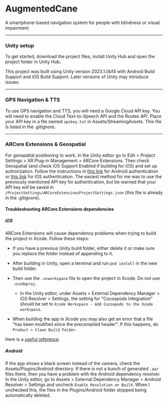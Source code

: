 # AugmentedCane
A smartphone-based navigation system for people with blindness or visual impairment.

***

### Unity setup

To get started, download the project files, install Unity Hub and open the project folder in Unity Hub.

This project was built using Unity version 2023.1.0b14 with Android Build Support and iOS Build Support. Later versions of Unity may introduce issues.

***

### GPS Navigation & TTS

To use GPS navigation and TTS, you will need a Google Cloud API key. You will need to enable the Cloud Text-to-Speech API and the Routes API. Place your API key in a file named `apikey.txt` in Assets/StreamingAssets. This file is listed in the .gitignore.

***

### ARCore Extensions & Geospatial

For geospatial positioning to work, in the Unity editor go to Edit > Project Settings > XR Plug-in Management > ARCore Extensions. Then check Geospatial (and check iOS Support Enabled if building for iOS) and set up authorization. Follow the instructions in [this link](https://developers.google.com/ar/develop/unity-arf/geospatial/enable-android) for Android authentication or [this link](https://developers.google.com/ar/develop/unity-arf/geospatial/enable-ios) for iOS authentication. The easiest method for me was to use the previously mentioned API key for authentication, but be warned that your API key will be saved in `/ProjectSettings/ARCoreExtensionsProjectSettings.json` (this file is already in the .gitignore).

#### Troubleshooting ARCore Extensions dependencies

##### iOS

ARCore Extensions will cause dependency problems when trying to build the project in Xcode. Follow these steps:

- If you have a previous Unity build folder, either delete it or make sure you replace the folder instead of appending to it.

- After building in Unity, open a terminal and run `pod install` in the new build folder.

- Then use the `.xcworkspace` file to open the project in Xcode. Do not use `.xcodeproj`.
  - In the Unity editor, under Assets > External Dependency Manager > iOS Resolver > Settings, the setting for "Cocoapods Integration" should be set to `Xcode Workspace - Add Cocoapods to the Xcode workspace`.

- When building the app in Xcode you may also get an error that a file "has been modified since the precompiled header". If this happens, do `Product > Clean Build Folder`.

Here is a [useful reference](https://shobhitsamaria.com/cocoapods-installation-failure-while-building-unity-project-for-ios/).

##### Android

If the app shows a black screen instead of the camera, check the Assets/Plugins/Android directory. If there is not a bunch of generated `.aar` files there, then you have a problem with the Android dependency resolver. In the Unity editor, go to Assets > External Dependency Manager > Android Resolver > Settings and uncheck `Enable Resolution on Build`. When I unchecked this, the files in the Plugins/Android folder stopped being automatically deleted.